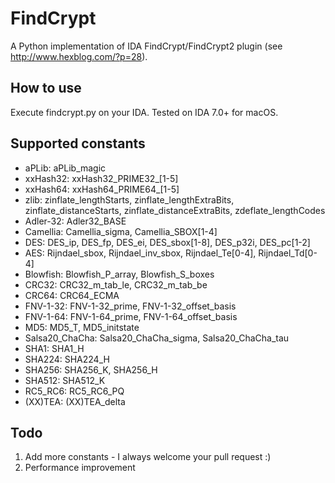 # FindCrypt
A Python implementation of IDA FindCrypt/FindCrypt2 plugin (see http://www.hexblog.com/?p=28).

## How to use
Execute findcrypt.py on your IDA. Tested on IDA 7.0+ for macOS.

## Supported constants
* aPLib: aPLib_magic
* xxHash32: xxHash32_PRIME32_[1-5]
* xxHash64: xxHash64_PRIME64_[1-5]
* zlib: zinflate_lengthStarts, zinflate_lengthExtraBits, zinflate_distanceStarts, zinflate_distanceExtraBits, zdeflate_lengthCodes
* Adler-32: Adler32_BASE
* Camellia: Camellia_sigma, Camellia_SBOX[1-4]
* DES: DES_ip, DES_fp, DES_ei, DES_sbox[1-8], DES_p32i, DES_pc[1-2]
* AES: Rijndael_sbox, Rijndael_inv_sbox, Rijndael_Te[0-4], Rijndael_Td[0-4]
* Blowfish: Blowfish_P_array, Blowfish_S_boxes
* CRC32: CRC32_m_tab_le, CRC32_m_tab_be
* CRC64: CRC64_ECMA
* FNV-1-32: FNV-1-32_prime, FNV-1-32_offset_basis
* FNV-1-64: FNV-1-64_prime, FNV-1-64_offset_basis
* MD5: MD5_T, MD5_initstate
* Salsa20_ChaCha: Salsa20_ChaCha_sigma, Salsa20_ChaCha_tau
* SHA1: SHA1_H
* SHA224: SHA224_H
* SHA256: SHA256_K, SHA256_H
* SHA512: SHA512_K
* RC5_RC6: RC5_RC6_PQ
* (XX)TEA: (XX)TEA_delta

## Todo
1. Add more constants - I always welcome your pull request :)
2. Performance improvement
